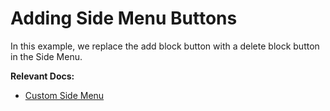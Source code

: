 # Adding Side Menu Buttons

In this example, we replace the add block button with a delete block button in the Side Menu.

**Relevant Docs:**

- [Custom Side Menu](/docs/side-menu#custom-side-menu)
